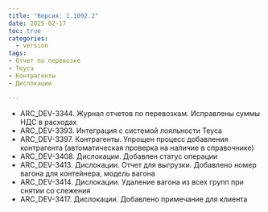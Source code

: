 ```yaml
---
title: "Версия: 1.1092.2"
date: 2025-02-17
toc: true
categories:
  - version
tags:
- Отчет по перевозке
- Teyca
- Контрагенты
- Дислокации

---
```


-   ARC_DEV-3344. Журнал отчетов по перевозкам. Исправлены суммы НДС в расходах
-   ARC_DEV-3393. Интеграция с системой лояльности Teyca
-   ARC_DEV-3397. Контрагенты. Упрощен процесс добавления контрагента (автоматическая проверка на наличие в справочнике)
-   ARC_DEV-3408. Дислокации. Добавлен статус операции
-   ARC_DEV-3413. Дислокации. Отчет для выгрузки. Добавлено номер вагона для контейнера, модель вагона
-   ARC_DEV-3414. Дислокации. Удаление вагона из всех групп при снятии со слежения
-   ARC_DEV-3417. Дислокации. Добавлено примечание для клиента
